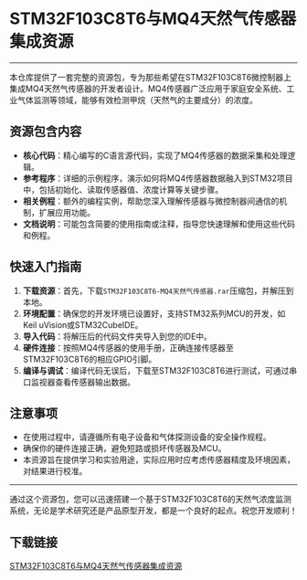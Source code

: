 # STM32F103C8T6与MQ4天然气传感器集成资源

---

本仓库提供了一套完整的资源包，专为那些希望在STM32F103C8T6微控制器上集成MQ4天然气传感器的开发者设计。MQ4传感器广泛应用于家庭安全系统、工业气体监测等领域，能够有效检测甲烷（天然气的主要成分）的浓度。

## 资源包含内容

- **核心代码**：精心编写的C语言源代码，实现了MQ4传感器的数据采集和处理逻辑。
- **参考程序**：详细的示例程序，演示如何将MQ4传感器数据融入到STM32项目中，包括初始化、读取传感器值、浓度计算等关键步骤。
- **相关例程**：额外的编程实例，帮助您深入理解传感器与微控制器间通信的机制，扩展应用功能。
- **文档说明**：可能包含简要的使用指南或注释，指导您快速理解和使用这些代码和例程。

## 快速入门指南

1. **下载资源**：首先，下载`STM32F103C8T6-MQ4天然气传感器.rar`压缩包，并解压到本地。
2. **环境配置**：确保您的开发环境已设置好，支持STM32系列MCU的开发，如Keil uVision或STM32CubeIDE。
3. **导入代码**：将解压后的代码文件夹导入到您的IDE中。
4. **硬件连接**：按照MQ4传感器的使用手册，正确连接传感器至STM32F103C8T6的相应GPIO引脚。
5. **编译与调试**：编译代码无误后，下载至STM32F103C8T6进行测试，可通过串口监视器查看传感器输出数据。

## 注意事项

- 在使用过程中，请遵循所有电子设备和气体探测设备的安全操作规程。
- 确保你的硬件连接正确，避免短路或损坏传感器及MCU。
- 本资源旨在提供学习和实验用途，实际应用时应考虑传感器精度及环境因素，对结果进行校准。

---

通过这个资源包，您可以迅速搭建一个基于STM32F103C8T6的天然气浓度监测系统，无论是学术研究还是产品原型开发，都是一个良好的起点。祝您开发顺利！

## 下载链接

[STM32F103C8T6与MQ4天然气传感器集成资源](https://pan.quark.cn/s/71f6c2fcda24)